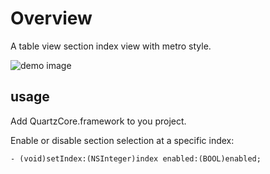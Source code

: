 Overview
========
A table view section index view with metro style.

![demo image](http://pic.yupoo.com/jesse0628/C7S8RqgC/medish.jpg)


usage
------
Add QuartzCore.framework to you project.

Enable or disable section selection at a specific index:

	- (void)setIndex:(NSInteger)index enabled:(BOOL)enabled;
